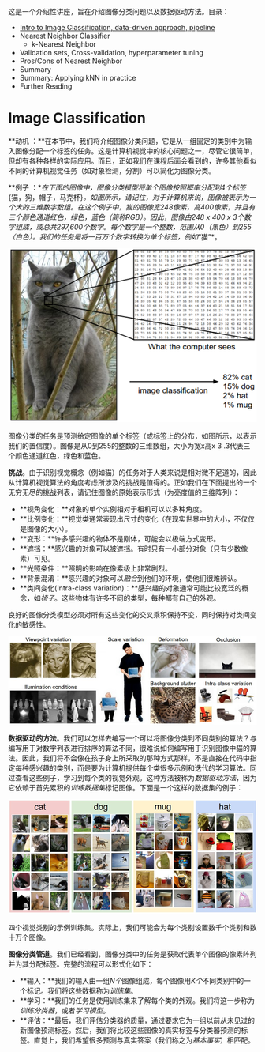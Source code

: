 这是一个介绍性讲座，旨在介绍图像分类问题以及数据驱动方法。目录：

- [Intro to Image Classification, data-driven approach, pipeline](#image-classification)
- Nearest Neighbor Classifier
  - k-Nearest Neighbor
- Validation sets, Cross-validation, hyperparameter tuning
- Pros/Cons of Nearest Neighbor
- Summary
- Summary: Applying kNN in practice
- Further Reading

# Image Classification

**动机 ：**在本节中，我们将介绍图像分类问题，它是从一组固定的类别中为输入图像分配一个标签的任务。这是计算机视觉中的核心问题之一，尽管它很简单，但却有各种各样的实际应用。而且，正如我们在课程后面会看到的，许多其他看似不同的计算机视觉任务（如对象检测，分割）可以简化为图像分类。

**例子 ：**在下面的图像中，图像分类模型将单个图像按照概率分配到4个标签*{猫，狗，帽子，马克杯}*。如图所示，请记住，对于计算机来说，图像被表示为一个大的三维数字数组。在这个例子中，猫的图像宽248像素，高400像素，并且有三个颜色通道红色，绿色，蓝色（简称RGB）。因此，图像由248 x 400 x 3个数字组成，或总共297,600个数字。每个数字是一个整数，范围从0（黑色）到255（白色）。我们的任务是将一百万个数字转换为单个标签，例如*“猫”*。

![](../Images/classify.png)

图像分类的任务是预测给定图像的单个标签（或标签上的分布，如图所示，以表示我们的置信度）。图像是从0到255的整数的三维数组，大小为宽x高x 3 .3代表三个颜色通道红色，绿色和蓝色。

**挑战**。由于识别视觉概念（例如猫）的任务对于人类来说是相对微不足道的，因此从计算机视觉算法的角度考虑所涉及的挑战是值得的。正如我们在下面提出的一个无穷无尽的挑战列表，请记住图像的原始表示形式（为亮度值的三维阵列）：

- **视角变化：**对象的单个实例相对于相机可以以多种角度。
- **比例变化：**视觉类通常表现出尺寸的变化（在现实世界中的大小，不仅仅是图像的大小）。
- **变形：**许多感兴趣的物体不是刚体，可能会以极端方式变形。
- **遮挡：**感兴趣的对象可以被遮挡。有时只有一小部分对象（只有少数像素）可见。
- **光照条件：**照明的影响在像素级上非常剧烈。
- **背景混淆：**感兴趣的对象可以*融合*到他们的环境，使他们很难辨认。
- **类间变化(Intra-class variation)：**感兴趣的对象通常可能比较宽泛的概念，如*椅子*。这些物体有许多不同的类型，每种都有自己的外观。

良好的图像分类模型必须对所有这些变化的交叉乘积保持不变，同时保持对类间变化的敏感性。

![](../Images/challenges.jpeg)

**数据驱动的方法**。我们可以怎样去编写一个可以将图像分类到不同类别的算法？与编写用于对数字列表进行排序的算法不同，很难说如何编写用于识别图像中猫的算法。因此，我们将不会像在孩子身上所采取的那种方式那样，不是直接在代码中指定每种感兴趣的类别，而是要为计算机提供每个类很多示例和迭代的学习算法。同过查看这些例子，学习到每个类的视觉外观。这种方法被称为*数据驱动方法*，因为它依赖于首先累积的*训练数据集*标记图像。下面是一个这样的数据集的例子：

![](../Images/trainset.jpg)

四个视觉类别的示例训练集。实际上，我们可能会为每个类别设置数千个类别和数十万个图像。

**图像分类管道**。我们已经看到，图像分类中的任务是获取代表单个图像的像素阵列并为其分配标签。完整的流程可以形式化如下：

- **输入：**我们的输入由一组*N个*图像组成，每个图像用*K个*不同类别中的一个标记。我们将这些数据称为*训练集*。
- **学习：**我们的任务是使用训练集来了解每个类的外观。我们将这一步称为*训练分类器*，或者*学习模型*。
- **评估：**最后，我们评估分类器的质量，通过要求它为一组以前从未见过的新图像预测标签。然后，我们将比较这些图像的真实标签与分类器预测的标签。直觉上，我们希望很多预测与真实答案（我们称之为*基本事实*）相匹配。